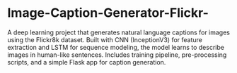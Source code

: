 # Image-Caption-Generator-Flickr-
A deep learning project that generates natural language captions for images using the Flickr8k dataset. Built with CNN (InceptionV3) for feature extraction and LSTM for sequence modeling, the model learns to describe images in human-like sentences. Includes training pipeline, pre-processing scripts, and a simple Flask app for caption generation. 
